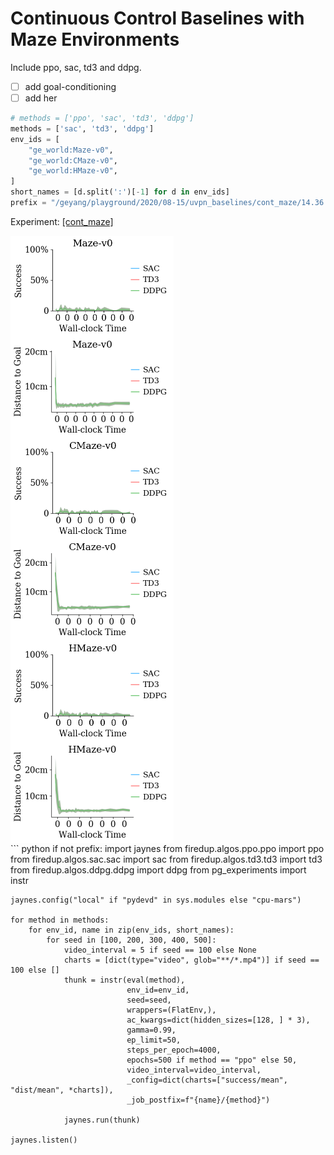 
# Continuous Control Baselines with Maze Environments

Include ppo, sac, td3 and ddpg.

- [ ] add goal-conditioning
- [ ] add her

``` python
# methods = ['ppo', 'sac', 'td3', 'ddpg']
methods = ['sac', 'td3', 'ddpg']
env_ids = [
    "ge_world:Maze-v0",
    "ge_world:CMaze-v0",
    "ge_world:HMaze-v0",
]
short_names = [d.split(':')[-1] for d in env_ids]
prefix = "/geyang/playground/2020/08-15/uvpn_baselines/cont_maze/14.36.51"
```

Experiment: [[cont_maze]](http://localhost:3001/geyang/playground/2020/08-15/uvpn_baselines/cont_maze/14.36.51)

<div style="flex-wrap:wrap; display:flex; flex-direction:row; item-align:center;"><img style="align-self:center; zoom:50%;" src="figures/cont_maze/Maze-v0_success.png" width="None" height="None"/><img style="align-self:center; zoom:50%;" src="figures/cont_maze/Maze-v0_dist.png" width="None" height="None"/></div>
<div style="flex-wrap:wrap; display:flex; flex-direction:row; item-align:center;"><img style="align-self:center; zoom:50%;" src="figures/cont_maze/CMaze-v0_success.png" width="None" height="None"/><img style="align-self:center; zoom:50%;" src="figures/cont_maze/CMaze-v0_dist.png" width="None" height="None"/></div>
<div style="flex-wrap:wrap; display:flex; flex-direction:row; item-align:center;"><img style="align-self:center; zoom:50%;" src="figures/cont_maze/HMaze-v0_success.png" width="None" height="None"/><img style="align-self:center; zoom:50%;" src="figures/cont_maze/HMaze-v0_dist.png" width="None" height="None"/></div>
``` python
if not prefix:
    import jaynes
    from firedup.algos.ppo.ppo import ppo
    from firedup.algos.sac.sac import sac
    from firedup.algos.td3.td3 import td3
    from firedup.algos.ddpg.ddpg import ddpg
    from pg_experiments import instr
    
    jaynes.config("local" if "pydevd" in sys.modules else "cpu-mars")
    
    for method in methods:
        for env_id, name in zip(env_ids, short_names):
            for seed in [100, 200, 300, 400, 500]:
                video_interval = 5 if seed == 100 else None
                charts = [dict(type="video", glob="**/*.mp4")] if seed == 100 else []
                thunk = instr(eval(method),
                              env_id=env_id,
                              seed=seed,
                              wrappers=(FlatEnv,),
                              ac_kwargs=dict(hidden_sizes=[128, ] * 3),
                              gamma=0.99,
                              ep_limit=50,
                              steps_per_epoch=4000,
                              epochs=500 if method == "ppo" else 50,
                              video_interval=video_interval,
                              _config=dict(charts=["success/mean", "dist/mean", *charts]),
                              _job_postfix=f"{name}/{method}")

                jaynes.run(thunk)

    jaynes.listen()
```
